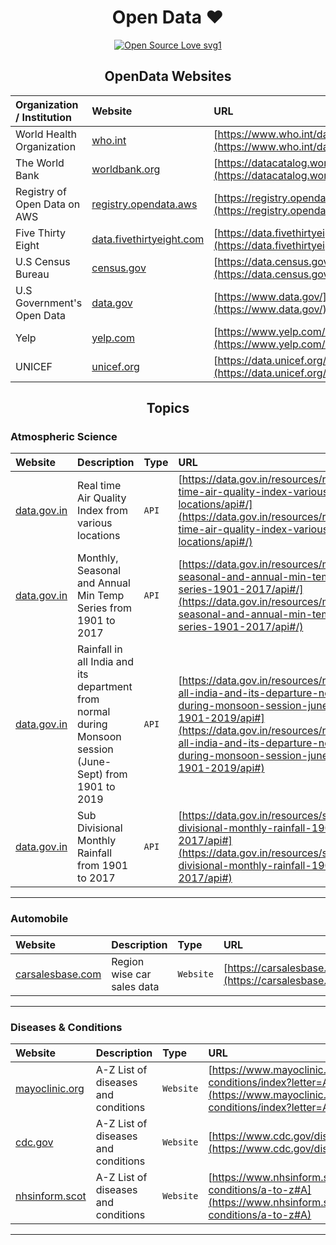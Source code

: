 <div align='center'>
    <h1>Open Data ❤️</h1>
</div>

<div align='center'>

[![Open Source Love svg1](https://badges.frapsoft.com/os/v1/open-source.svg?v=103)](https://github.com/ellerbrock/open-source-badges/)


</div>

<div align='center'>
    <h2>OpenData Websites</h2>
</div>

|Organization / Institution|Website|URL|
|:-------------------------|:------|:--|
|World Health Organization|[who.int](https://www.who.int/)|[https://www.who.int/data/gho/data/indicators](https://www.who.int/data/gho/data/indicators)|
|The World Bank|[worldbank.org](https://www.worldbank.org/en/home)|[https://datacatalog.worldbank.org/home](https://datacatalog.worldbank.org/home)
|Registry of Open Data on AWS|[registry.opendata.aws](https://registry.opendata.aws/)|[https://registry.opendata.aws/](https://registry.opendata.aws/)|
|Five Thirty Eight|[data.fivethirtyeight.com](https://data.fivethirtyeight.com/)|[https://data.fivethirtyeight.com/](https://data.fivethirtyeight.com/)|
|U.S Census Bureau|[census.gov](https://www.census.gov/data.html)|[https://data.census.gov/cedsci/](https://data.census.gov/cedsci/)|
|U.S Government's Open Data|[data.gov](https://www.data.gov/)|[https://www.data.gov/](https://www.data.gov/)|
|Yelp|[yelp.com](https://www.yelp.com)|[https://www.yelp.com/dataset](https://www.yelp.com/dataset)|
|UNICEF|[unicef.org](https://www.unicef.org)|[https://data.unicef.org/](https://data.unicef.org/)|


<div align='center'>
    <h2>Topics</h2>
</div>

### Atmospheric Science
|Website|Description|Type|URL|
|:------|:----------|:---|:--|
|[data.gov.in](https://www.data.gov.in)|Real time Air Quality Index from various locations|`API`|[https://data.gov.in/resources/real-time-air-quality-index-various-locations/api#/](https://data.gov.in/resources/real-time-air-quality-index-various-locations/api#/)|
|[data.gov.in](https://www.data.gov.in)|Monthly, Seasonal and Annual Min Temp Series from 1901 to 2017|`API`|[https://data.gov.in/resources/monthly-seasonal-and-annual-min-temp-series-1901-2017/api#/](https://data.gov.in/resources/monthly-seasonal-and-annual-min-temp-series-1901-2017/api#/)|
|[data.gov.in](https://www.data.gov.in)|Rainfall in all India and its department from normal during Monsoon session (June-Sept) from 1901 to 2019|`API`|[https://data.gov.in/resources/rainfall-all-india-and-its-departure-normal-during-monsoon-session-june-sept-1901-2019/api#](https://data.gov.in/resources/rainfall-all-india-and-its-departure-normal-during-monsoon-session-june-sept-1901-2019/api#)|
|[data.gov.in](https://www.data.gov.in)|Sub Divisional Monthly Rainfall from 1901 to 2017|`API`|[https://data.gov.in/resources/sub-divisional-monthly-rainfall-1901-2017/api#](https://data.gov.in/resources/sub-divisional-monthly-rainfall-1901-2017/api#)

---

### Automobile
|Website|Description|Type|URL|
|:------|:----------|:---|:--|
|[carsalesbase.com](https://carsalesbase.com/)|Region wise car sales data|`Website`|[https://carsalesbase.com/](https://carsalesbase.com/)|

---

### Diseases & Conditions
|Website|Description|Type|URL|
|:------|:----------|:---|:--|
|[mayoclinic.org](https://www.mayoclinic.org)|A-Z List of diseases and conditions|`Website`|[https://www.mayoclinic.org/diseases-conditions/index?letter=A](https://www.mayoclinic.org/diseases-conditions/index?letter=A)|
|[cdc.gov](https://www.cdc.gov/)|A-Z List of diseases and conditions|`Website`|[https://www.cdc.gov/diseasesconditions/az/a.html](https://www.cdc.gov/diseasesconditions/az/a.html)|
|[nhsinform.scot](https://www.nhsinform.scot)|A-Z List of diseases and conditions|`Website`|[https://www.nhsinform.scot/illnesses-and-conditions/a-to-z#A](https://www.nhsinform.scot/illnesses-and-conditions/a-to-z#A)|

---

